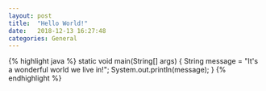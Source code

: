```yaml
---
layout: post
title:  "Hello World!"
date:   2018-12-13 16:27:48
categories: General
---
```


{% highlight java %}
static void main(String[] args) {
	String message = "It's a wonderful world we live in!";
	System.out.println(message);
}
{% endhighlight %}
